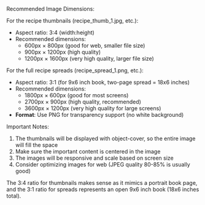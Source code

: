   Recommended Image Dimensions:

  For the recipe thumbnails (recipe_thumb_1.jpg, etc.):
  - Aspect ratio: 3:4 (width:height)
  - Recommended dimensions:
    - 600px × 800px (good for web, smaller file size)
    - 900px × 1200px (high quality)
    - 1200px × 1600px (very high quality, larger file size)

  For the full recipe spreads (recipe_spread_1.png, etc.):
  - Aspect ratio: 3:1 (for 9x6 inch book, two-page spread = 18x6 inches)
  - Recommended dimensions:
    - 1800px × 600px (good for most screens)
    - 2700px × 900px (high quality, recommended)
    - 3600px × 1200px (very high quality for large screens)
  - **Format**: Use PNG for transparency support (no white background)

  Important Notes:

  1. The thumbnails will be displayed with object-cover, so
  the entire image will fill the space
  2. Make sure the important content is centered in the image
  3. The images will be responsive and scale based on screen
  size
  4. Consider optimizing images for web (JPEG quality 80-85%
  is usually good)

  The 3:4 ratio for thumbnails makes sense as it mimics a
  portrait book page, and the 3:1 ratio for spreads
  represents an open 9x6 inch book (18x6 inches total).